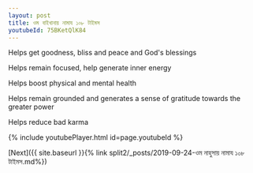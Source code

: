 ```yaml
---
layout: post
title: ওম বাইখানায় নামায ১০৮ টাইমস
youtubeId: 75BKetQlK84
---
```

 
 
Helps get goodness, bliss and peace and God's blessings
 
Helps remain focused, help generate inner energy 
 
Helps boost physical and mental health 
 
Helps remain grounded and generates a sense of gratitude towards the greater power 
 
Helps reduce bad karma
 
 
 
 


{% include youtubePlayer.html id=page.youtubeId %}
 
[Next]({{ site.baseurl }}{% link  split2/_posts/2019-09-24-ওম নাহুসায় নামায ১০৮ টাইমস.md%})
 
